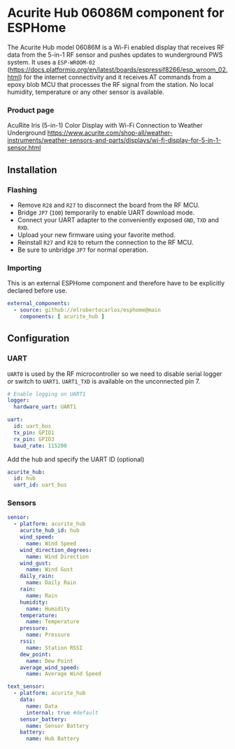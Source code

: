 Acurite Hub 06086M component for ESPHome
======================================

The Acurite Hub model 06086M is a Wi-Fi enabled display that receives RF data from the 5-in-1 RF sensor and pushes updates to wunderground PWS system. It uses a `ESP-WROOM-02` (https://docs.platformio.org/en/latest/boards/espressif8266/esp_wroom_02.html) for the internet connectivity and it receives AT commands from a epoxy blob MCU that processes the RF signal from the station. No local humidity, temperature or any other sensor is available.

### Product page

AcuRite Iris (5-in-1) Color Display with Wi-Fi Connection to Weather Underground
https://www.acurite.com/shop-all/weather-instruments/weather-sensors-and-parts/displays/wi-fi-display-for-5-in-1-sensor.html

Installation
------------

### Flashing

- Remove `R28` and `R27` to disconnect the board from the RF MCU.
- Bridge `JP7` (`IO0`) temporarily to enable UART download mode.
- Connect your UART adapter to the conveniently exposed `GND`, `TXD` and `RXD`.
- Upload your new firmware using your favorite method.
- Reinstall `R27` and `R28` to return the connection to the RF MCU.
- Be sure to unbridge `JP7` for normal operation.

### Importing

This is an external ESPHome component and therefore have to be explicitly declared before use.

```yaml
external_components:
  - source: github://elrobertocarlos/esphome@main
    components: [ acurite_hub ]
```

Configuration
-------------

### UART
`UART0` is used by the RF microcontroller so we need to disable serial logger or switch to `UART1`. `UART1_TXD` is available on the unconnected pin 7.

```yaml
# Enable logging on UART1
logger:
  hardware_uart: UART1
```

```yaml
uart:
  id: uart_bus
  tx_pin: GPIO1
  rx_pin: GPIO3
  baud_rate: 115200
```
Add the hub and specify the UART ID (optional)

```yaml
acurite_hub:
  id: hub
  uart_id: uart_bus
```


### Sensors

```yaml
sensor:
  - platform: acurite_hub
    acurite_hub_id: hub
    wind_speed:
      name: Wind Speed
    wind_direction_degrees:
      name: Wind Direction
    wind_gust:
      name: Wind Gust
    daily_rain:
      name: Daily Rain
    rain:
      name: Rain
    humidity:
      name: Humidity
    temperature:
      name: Temperature
    pressure:
      name: Pressure
    rssi:
      name: Station RSSI
    dew_point:
      name: Dew Point
    average_wind_speed:
      name: Average Wind Speed

text_sensor:
  - platform: acurite_hub
    data:
      name: Data
      internal: true #default
    sensor_battery:
      name: Sensor Battery
    battery:
      name: Hub Battery
```
